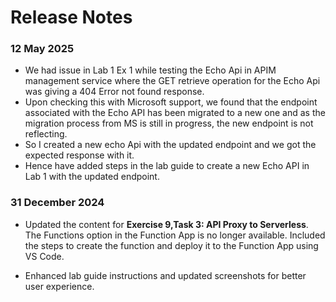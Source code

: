 # Release Notes

### 12 May 2025
- We had issue in Lab 1 Ex 1 while testing the Echo Api in APIM management service where the GET retrieve operation for the Echo Api was giving a 404 Error not found response.
- Upon checking this with Microsoft support, we found that the endpoint associated with the Echo API has been migrated to a new one and as the migration process from MS is still in progress, the new endpoint is not reflecting.
- So I created a new echo Api with the updated endpoint and we got the expected response with it.
- Hence have added steps in the lab guide to create a new Echo API in Lab 1 with the updated endpoint.

### 31 December 2024

- Updated the content for **Exercise 9,Task 3: API Proxy to Serverless**. The Functions option in the Function App is no longer available. Included the steps to create the function and deploy it to the Function App using VS Code.

- Enhanced lab guide instructions and updated screenshots for better user experience.

